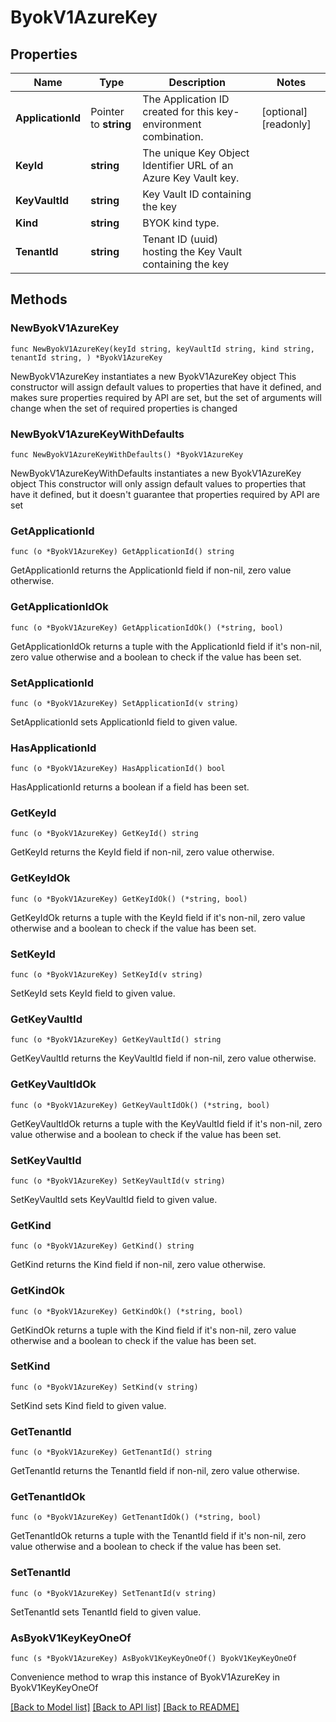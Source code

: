 # ByokV1AzureKey

## Properties

Name | Type | Description | Notes
------------ | ------------- | ------------- | -------------
**ApplicationId** | Pointer to **string** | The Application ID created for this key-environment combination.  | [optional] [readonly] 
**KeyId** | **string** | The unique Key Object Identifier URL of an Azure Key Vault key.  | 
**KeyVaultId** | **string** | Key Vault ID containing the key  | 
**Kind** | **string** | BYOK kind type.  | 
**TenantId** | **string** | Tenant ID (uuid) hosting the Key Vault containing the key  | 

## Methods

### NewByokV1AzureKey

`func NewByokV1AzureKey(keyId string, keyVaultId string, kind string, tenantId string, ) *ByokV1AzureKey`

NewByokV1AzureKey instantiates a new ByokV1AzureKey object
This constructor will assign default values to properties that have it defined,
and makes sure properties required by API are set, but the set of arguments
will change when the set of required properties is changed

### NewByokV1AzureKeyWithDefaults

`func NewByokV1AzureKeyWithDefaults() *ByokV1AzureKey`

NewByokV1AzureKeyWithDefaults instantiates a new ByokV1AzureKey object
This constructor will only assign default values to properties that have it defined,
but it doesn't guarantee that properties required by API are set

### GetApplicationId

`func (o *ByokV1AzureKey) GetApplicationId() string`

GetApplicationId returns the ApplicationId field if non-nil, zero value otherwise.

### GetApplicationIdOk

`func (o *ByokV1AzureKey) GetApplicationIdOk() (*string, bool)`

GetApplicationIdOk returns a tuple with the ApplicationId field if it's non-nil, zero value otherwise
and a boolean to check if the value has been set.

### SetApplicationId

`func (o *ByokV1AzureKey) SetApplicationId(v string)`

SetApplicationId sets ApplicationId field to given value.

### HasApplicationId

`func (o *ByokV1AzureKey) HasApplicationId() bool`

HasApplicationId returns a boolean if a field has been set.

### GetKeyId

`func (o *ByokV1AzureKey) GetKeyId() string`

GetKeyId returns the KeyId field if non-nil, zero value otherwise.

### GetKeyIdOk

`func (o *ByokV1AzureKey) GetKeyIdOk() (*string, bool)`

GetKeyIdOk returns a tuple with the KeyId field if it's non-nil, zero value otherwise
and a boolean to check if the value has been set.

### SetKeyId

`func (o *ByokV1AzureKey) SetKeyId(v string)`

SetKeyId sets KeyId field to given value.


### GetKeyVaultId

`func (o *ByokV1AzureKey) GetKeyVaultId() string`

GetKeyVaultId returns the KeyVaultId field if non-nil, zero value otherwise.

### GetKeyVaultIdOk

`func (o *ByokV1AzureKey) GetKeyVaultIdOk() (*string, bool)`

GetKeyVaultIdOk returns a tuple with the KeyVaultId field if it's non-nil, zero value otherwise
and a boolean to check if the value has been set.

### SetKeyVaultId

`func (o *ByokV1AzureKey) SetKeyVaultId(v string)`

SetKeyVaultId sets KeyVaultId field to given value.


### GetKind

`func (o *ByokV1AzureKey) GetKind() string`

GetKind returns the Kind field if non-nil, zero value otherwise.

### GetKindOk

`func (o *ByokV1AzureKey) GetKindOk() (*string, bool)`

GetKindOk returns a tuple with the Kind field if it's non-nil, zero value otherwise
and a boolean to check if the value has been set.

### SetKind

`func (o *ByokV1AzureKey) SetKind(v string)`

SetKind sets Kind field to given value.


### GetTenantId

`func (o *ByokV1AzureKey) GetTenantId() string`

GetTenantId returns the TenantId field if non-nil, zero value otherwise.

### GetTenantIdOk

`func (o *ByokV1AzureKey) GetTenantIdOk() (*string, bool)`

GetTenantIdOk returns a tuple with the TenantId field if it's non-nil, zero value otherwise
and a boolean to check if the value has been set.

### SetTenantId

`func (o *ByokV1AzureKey) SetTenantId(v string)`

SetTenantId sets TenantId field to given value.



### AsByokV1KeyKeyOneOf

`func (s *ByokV1AzureKey) AsByokV1KeyKeyOneOf() ByokV1KeyKeyOneOf`

Convenience method to wrap this instance of ByokV1AzureKey in ByokV1KeyKeyOneOf

[[Back to Model list]](../README.md#documentation-for-models) [[Back to API list]](../README.md#documentation-for-api-endpoints) [[Back to README]](../README.md)


